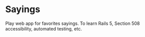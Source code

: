 # Sayings
Play web app for favorites sayings.  To learn Rails 5, Section 508 accessibility, automated testing, etc.

